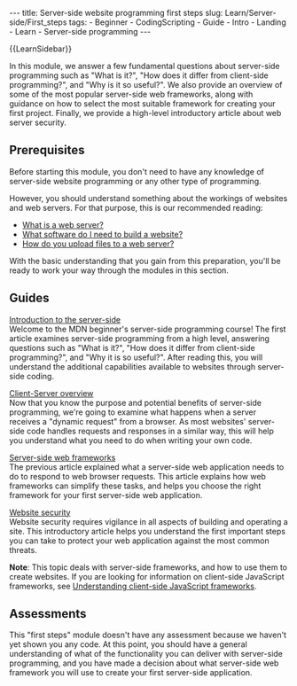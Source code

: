 --- title: Server-side website programming first steps slug: Learn/Server-side/First\_steps tags: - Beginner - CodingScripting - Guide - Intro - Landing - Learn - Server-side programming ---

{{LearnSidebar}}

In this module, <span class="seoSummary">we answer a few fundamental questions about server-side programming such as "What is it?", "How does it differ from client-side programming?", and "Why is it so useful?".</span> We also provide an overview of some of the most popular server-side web frameworks, along with guidance on how to select the most suitable framework for creating your first project. Finally, we provide a high-level introductory article about web server security.

Prerequisites
-------------

Before starting this module, you don't need to have any knowledge of server-side website programming or any other type of programming. 

However, you should understand something about the workings of websites and web servers. For that purpose, this is our recommended reading:

-   [What is a web server?](/en-US/docs/Learn/Common_questions/What_is_a_web_server)
-   [What software do I need to build a website?](/en-US/docs/Learn/Common_questions/What_software_do_I_need)
-   [How do you upload files to a web server?](/en-US/docs/Learn/Common_questions/Upload_files_to_a_web_server)

With the basic understanding that you gain from this preparation, you'll be ready to work your way through the modules in this section. 

Guides
------

 [Introduction to the server-side](/en-US/docs/Learn/Server-side/First_steps/Introduction)   
Welcome to the MDN beginner's server-side programming course! The first article examines server-side programming from a high level, answering questions such as "What is it?", "How does it differ from client-side programming?", and "Why it is so useful?". After reading this, you will understand the additional capabilities available to websites through server-side coding.

 [Client-Server overview](/en-US/docs/Learn/Server-side/First_steps/Client-Server_overview)   
Now that you know the purpose and potential benefits of server-side programming, we're going to examine what happens when a server receives a "dynamic request" from a browser. As most websites' server-side code handles requests and responses in a similar way, this will help you understand what you need to do when writing your own code.

 [Server-side web frameworks](/en-US/docs/Learn/Server-side/First_steps/Web_frameworks)   
The previous article explained what a server-side web application needs to do to respond to web browser requests. This article explains how web frameworks can simplify these tasks, and helps you choose the right framework for your first server-side web application.

 [Website security](/en-US/docs/Learn/Server-side/First_steps/Website_security)   
Website security requires vigilance in all aspects of building and operating a site. This introductory article helps you understand the first important steps you can take to protect your web application against the most common threats.

**Note**: This topic deals with server-side frameworks, and how to use them to create websites. If you are looking for information on client-side JavaScript frameworks, see [Understanding client-side JavaScript frameworks](/en-US/docs/Learn/Tools_and_testing/Client-side_JavaScript_frameworks).

Assessments
-----------

This "first steps" module doesn't have any assessment because we haven't yet shown you any code. At this point, you should have a general understanding of what of the functionality you can deliver with server-side programming, and you have made a decision about what server-side web framework you will use to create your first server-side application.
